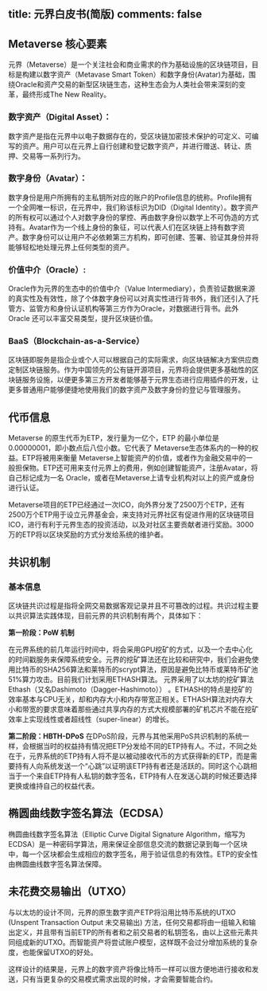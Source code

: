 title: 元界白皮书(简版)
comments: false
---

## Metaverse 核心要素

元界（Metaverse）是一个关注社会和商业需求的作为基础设施的区块链项目，目标是构建以数字资产（Metavase Smart Token）和数字身份(Avatar)为基础，围绕Oracle和资产交易的新型区块链生态，这种生态会为人类社会带来深刻的变革，最终形成The New Reality。

### 数字资产（Digital Asset）：

数字资产是指在元界中以电子数据存在的，受区块链加密技术保护的可定义、可编写的资产。用户可以在元界上自行创建和登记数字资产，并进行赠送、转让、质押、交易等一系列行为。

### 数字身份（Avatar）：

数字身份是用户所拥有的主私钥所对应的账户的Profile信息的统称。Profile拥有一个全网唯一标识，在元界中，我们称该标识为DID（Digital Identity）。数字资产的所有权可以通过个人对数字身份的掌控、再由数字身份以数学上不可伪造的方式持有。Avatar作为一个线上身份的象征，可以代表人们在区块链上持有数字资产。数字身份可以让用户不必依赖第三方机构，即可创建、签署、验证其身份并将能够轻松地处理元界上任何类型的资产。

### 价值中介（Oracle）:

Oracle作为元界的生态中的价值中介（Value Intermediary），负责验证数据来源的真实性及有效性，除了个体数字身份可以对真实性进行背书外，我们还引入了托管方、监管方和身份认证机构等第三方作为Oracle，对数据进行背书。此外 Oracle 还可以丰富交易类型，提升区块链价值。

### BaaS（Blockchain-as-a-Service）

区块链即服务是指企业或个人可以根据自己的实际需求，向区块链解决方案供应商定制区块链服务。作为中国领先的公有链开源项目，元界将会提供更多基础性的区块链服务设施，以便更多第三方开发者能够基于元界生态进行应用插件的开发，让更多普通用户能够便捷地使用我们的数字资产及数字身份的登记与管理服务。

## 代币信息

Metaverse 的原生代币为ETP，发行量为一亿个，ETP 的最小单位是0.00000001，即小数点后八位小数。它代表了 Metaverse生态体系内的一种的权益。ETP将被用来衡量 Metaverse上智能资产的价值，或者作为金融交易中的一般担保物。ETP还可用来支付元界上的费用，例如创建智能资产，注册Avatar，将自己标记成为一名 Oracle，或者在Metaverse上请专业机构对以上的资产或身份进行认证。

Metaverse项目的ETP已经通过一次ICO，向外界分发了2500万个ETP，还有2500万个ETP用于设立元界基金会，来支持对元界社区有促进作用的区块链项目ICO，进行有利于元界生态的投资活动，以及对社区主要贡献者进行奖励。3000万的ETP将以区块奖励的方式分发给系统的维护者。


## 共识机制

### 基本信息

区块链共识过程是指将全网交易数据客观记录并且不可篡改的过程。共识过程主要以共识算法实践体现，目前元界的共识机制有两个，具体如下：

**第一阶段：PoW 机制**

在元界系统的前几年运行时间中，将会采用GPU挖矿的方式，以及一个去中心化的时间戳服务来保障系统安全。元界的挖矿算法还在比较和研究中，我们会避免使用比特币的SHA256算法和莱特币的scrypt算法，原因是避免比特币或莱特币矿池51%算力攻击。目前我们计划采用ETHASH算法。
元界采用了以太坊的挖矿算法Ethash（又名Dashimoto（Dagger-Hashimoto）） 。ETHASH的特点是挖矿的效率基本与CPU无关，却和内存大小和内存带宽正相关。ETHASH算法对内存大小和带宽的要求意味着那些通过共享内存的方式大规模部署的矿机芯片不能在挖矿效率上实现线性或者超线性（super-linear）的增长。

**第二阶段：HBTH-DPoS**
在DPoS阶段，元界与其他采用PoS共识机制的系统一样，会根据当时的权益持有情况把ETP分发给不同的ETP持有人。不过，不同之处在于，元界系统的ETP持有人将不是以被动接收代币的方式获得新的ETP，而是需要持有人向系统发送一个“心跳”以证明该ETP持有者还是活跃的。同时这个心跳相当于一个来自ETP持有人私钥的数字签名，ETP持有人在发送心跳的时候还要选择更换或维持自己的权益代表。


## 椭圆曲线数字签名算法（ECDSA）

椭圆曲线数字签名算法（Elliptic Curve Digital Signature Algorithm，缩写为ECDSA）是一种密码学算法，用来保证全部信息交流的数据记录到每一个区块中，每一个区块都会生成相应的数字签名，用于验证信息的有效性。ETP的安全性由椭圆曲线数字签名算法保障。

## 未花费交易输出（UTXO）

与以太坊的设计不同，元界的原生数字资产ETP将沿用比特币系统的UTXO (Unspent Transaction Output 未交易输出) 方法，任何交易都将由一组输入和输出定义，并且带有当前ETP的所有者和之前交易者的私钥签名，由以上这些元素共同组成新的UTXO。而智能资产将尝试账户模型，这样既不会过分增加系统的复杂度，也能保留UTXO的好处。

这样设计的结果是，元界上的数字资产将像比特币一样可以很方便地进行接收和发送，只有当更复杂的交易模式需求出现的时候，才会需要智能合约。

